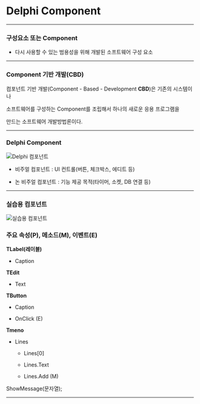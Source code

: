 # Delphi Component

****

### 구성요소 또는 Component

* 다시 사용할 수 있는 범용성을 위해 개발된 소프트웨어 구성 요소

****

### Component 기반 개발(CBD)

컴포넌트 기반 개발(Component - Based - Development **CBD**)은 기존의 시스템이나 

소프트웨어를 구성하는 Component를 조립해서 하나의 새로운 응용 프로그램을 

만드는 소프트웨어 개발방법론이다.

****

### Delphi Component
![Delphi 컴포넌트](https://user-images.githubusercontent.com/75933643/149288643-c4debcd6-c621-4b76-9608-e49a8afa9a78.png)

* 비주얼 컴포넌트 : UI 컨트롤(버튼, 체크박스, 에디트 등)

* 논 비주얼 컴포넌트 : 기능 제공 목적(타이머, 소켓, DB 연결 등)

****

### 실습용 컴포넌트
![실습용 컴포넌트](https://user-images.githubusercontent.com/75933643/149288650-45b99441-a2dd-4510-992d-837ee086fe21.png)


### 주요 속성(P), 메소드(M), 이벤트(E)

**TLabel(레이블)**

* Caption

**TEdit**

- Text

**TButton**

* Caption

* OnClick (E)

**Tmeno**

* Lines
  
  * Lines[0]
  
  * Lines.Text
  
  * Lines.Add (M)



ShowMessage(문자열);

****


































